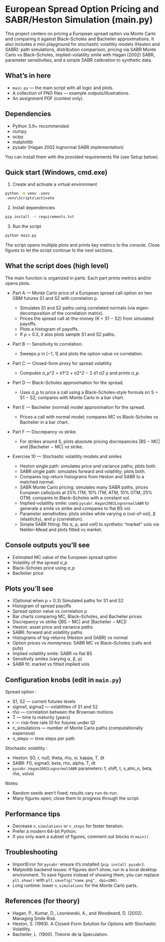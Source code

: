 # European Spread Option Pricing and SABR/Heston Simulation (main.py)

This project centers on pricing a European spread option via Monte Carlo and comparing it against Black–Scholes and Bachelier approximations. It also includes a mini playground for stochastic volatility models (Heston and SABR): path simulations, distribution comparison, pricing via SABR Monte Carlo vs Black–Scholes, implied-volatility smile with Hagan (2002) SABR, parameter sensitivities, and a simple SABR calibration to synthetic data.


## What’s in here
- `main.py` — the main script with all logic and plots.
- A collection of PNG files — example outputs/illustrations.
- An assignment PDF (context only).


## Dependencies
- Python 3.9+ recommended
- numpy
- scipy
- matplotlib
- pysabr (Hagan 2002 lognormal SABR implementation)

You can install them with the provided requirements file (see Setup below).


## Quick start (Windows, cmd.exe)
1) Create and activate a virtual environment

```bat
python -m venv .venv
.venv\Scripts\activate
```

2) Install dependencies

```bat
pip install -r requirements.txt
```

3) Run the script

```bat
python main.py
```

The script opens multiple plots and prints key metrics to the console. Close figures to let the script continue to the next sections.


## What the script does (high level)
The main function is organized in parts. Each part prints metrics and/or opens plots.

- Part A — Monte Carlo price of a European spread call option on two GBM futures S1 and S2 with correlation ρ.
  - Simulates S1 and S2 paths using correlated normals (via eigen-decomposition of the correlation matrix).
  - Prices the spread call at-the-money (K = S1 − S2) from simulated payoffs.
  - Plots a histogram of payoffs.
  - If ρ = 0.3, it also plots sample S1 and S2 paths.

- Part B — Sensitivity to correlation.
  - Sweeps ρ in [−1, 1] and plots the option value vs correlation.

- Part C — Closed-form proxy for spread volatility.
  - Computes σ_p^2 = σ1^2 + σ2^2 − 2 σ1 σ2 ρ and prints σ_p.

- Part D — Black–Scholes approximation for the spread.
  - Uses σ_p to price a call using a Black–Scholes-style formula on S = S1 − S2; compares with Monte Carlo in a bar chart.

- Part E — Bachelier (normal) model approximation for the spread.
  - Prices a call with normal model; compares MC vs Black–Scholes vs Bachelier in a bar chart.

- Part F — Discrepancy vs strike.
  - For strikes around S, plots absolute pricing discrepancies |BS − MC| and |Bachelier − MC| vs strike.

- Exercise 10 — Stochastic volatility models and smiles
  - Heston single path: simulates price and variance paths; plots both.
  - SABR single path: simulates forward and volatility; plots both.
  - Compares log-return histograms from Heston and SABR to a matched normal.
  - SABR Monte Carlo pricing: simulates many SABR paths, prices European calls/puts at 25% ITM, 10% ITM, ATM, 10% OTM, 25% OTM; compares to Black–Scholes with a constant vol.
  - Implied-volatility smile: uses `pysabr.Hagan2002LognormalSABR` to generate a smile vs strike and compares to flat BS vol.
  - Parameter sensitivities: plots smiles while varying α (vol-of-vol), β (elasticity), and ρ (correlation).
  - Simple SABR fitting: fits α, ρ, and vol0 to synthetic “market” vols via Nelder–Mead and plots fitted vs market.


## Console outputs you’ll see
- Estimated MC value of the European spread option
- Volatility of the spread σ_p
- Black–Scholes price using σ_p
- Bachelier price


## Plots you’ll see
- (Optional when ρ = 0.3) Simulated paths for S1 and S2
- Histogram of spread payoffs
- Spread option value vs correlation ρ
- Bar charts comparing MC, Black–Scholes, and Bachelier prices
- Discrepancy vs strike (|BS − MC| and |Bachelier − MC|)
- Heston: asset price and variance paths
- SABR: forward and volatility paths
- Histograms of log-returns (Heston and SABR) vs normal
- Option prices vs moneyness: SABR MC vs Black–Scholes (calls and puts)
- Implied volatility smile: SABR vs flat BS
- Sensitivity smiles (varying α, β, ρ)
- SABR fit: market vs fitted implied vols


## Configuration knobs (edit in `main.py`)
Spread option :
- S1, S2 — current futures levels
- sigma1, sigma2 — volatilities of S1 and S2
- rho — correlation between the Brownian motions
- T — time to maturity (years)
- r — risk-free rate (0 for futures under Q)
- n_simulations — number of Monte Carlo paths (computationally expensive)
- n_steps — time steps per path

Stochastic volatility :
- Heston: S0, r, nu0, theta, rho, xi, kappa, T, dt
- SABR: F0, sigma0, beta, rho, alpha, T, dt
- `pysabr.Hagan2002LognormalSABR` parameters: f, shift, t, v_atm_n, beta, rho, volvol

Notes:
- Random seeds aren’t fixed; results vary run-to-run.
- Many figures open; close them to progress through the script.


## Performance tips
- Decrease `n_simulations` or `n_steps` for faster iteration.
- Prefer a modern 64-bit Python.
- If you only want a subset of figures, comment out blocks in `main()`.


## Troubleshooting
- ImportError for `pysabr`: ensure it’s installed (`pip install pysabr`).
- Matplotlib backend issues: if figures don’t show, run in a local desktop environment. To save figures instead of showing them, you can replace `plt.show()` with `plt.savefig("name.png", dpi=200)`.
- Long runtime: lower `n_simulations` for the Monte Carlo parts.


## References (for theory)
- Hagan, P., Kumar, D., Lesniewski, A., and Woodward, D. (2002). Managing Smile Risk.
- Heston, S. (1993). A Closed-Form Solution for Options with Stochastic Volatility.
- Bachelier, L. (1900). Théorie de la Spéculation.




